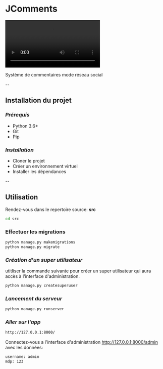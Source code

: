 # JComments


<video src="Vid%C3%A9o%20sans%20titre%20-%20Made%20with%20Clipchamp.mp4" controls title="Title"></video>

Système de commentaires mode réseau social

--
## Installation du projet

### *Prérequis*

- Python 3.6+
- Git 
- Pip

### *Installation*

- Cloner le projet
- Créer un environnement virtuel
- Installer les dépendances

--
## Utilisation

Rendez-vous dans le repertoire source: **src**

```bash
cd src
```

### Effectuer les migrations

```bash
python manage.py makemigrations
python manage.py migrate
```


### *Création d'un super utilisateur*
utitliser la commande suivante pour créer un super utilisateur qui aura accès à l'interface d'administration.

```bash
python manage.py createsuperuser
```


### *Lancement du serveur*

```bash	
python manage.py runserver
```

### *Aller sur l'app*
    
```bash
http://127.0.0.1:8000/
``` 

Connectez-vous a l'interface d'administration
http://127.0.0.1:8000/admin avec les données:
```bash
username: admin
mdp: 123
``` 

